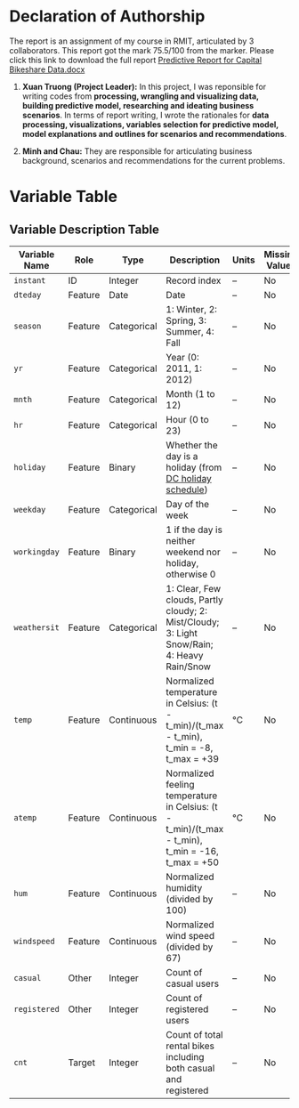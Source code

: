 # Declaration of Authorship
The report is an assignment of my course in RMIT, articulated by 3 collaborators. This report got the mark 75.5/100 from the marker. Please click this link to download the full report [Predictive Report for Capital Bikeshare Data.docx](url)

1. **Xuan Truong (Project Leader):** In this project, I was reponsible for writing codes from **processing, wrangling and visualizing data, building predictive model, researching and ideating business scenarios**. In terms of report writing, I wrote the rationales for **data processing, visualizations, variables selection for predictive model, model explanations and outlines for scenarios and recommendations**.

2. **Minh and Chau:** They are responsible for articulating business background, scenarios and recommendations for the current problems.

#
# Variable Table
## Variable Description Table

| Variable Name | Role | Type | Description | Units | Missing Values |
|----------|----------|----------|------------------------|----------|----------|
| `instant` | ID | Integer | Record index | – | No |
| `dteday` | Feature | Date | Date | – | No |
| `season` | Feature | Categorical | 1: Winter, 2: Spring, 3: Summer, 4: Fall | – | No |
| `yr` | Feature | Categorical | Year (0: 2011, 1: 2012) | – | No |
| `mnth` | Feature | Categorical | Month (1 to 12) | – | No |
| `hr` | Feature | Categorical | Hour (0 to 23) | – | No |
| `holiday` | Feature | Binary | Whether the day is a holiday (from [DC holiday schedule](http://dchr.dc.gov/page/holiday-schedule)) | – | No |
| `weekday` | Feature | Categorical | Day of the week | – | No |
| `workingday` | Feature | Binary | 1 if the day is neither weekend nor holiday, otherwise 0 | – | No |
| `weathersit` | Feature | Categorical | 1: Clear, Few clouds, Partly cloudy; 2: Mist/Cloudy; 3: Light Snow/Rain; 4: Heavy Rain/Snow | – | No |
| `temp` | Feature | Continuous | Normalized temperature in Celsius: (t - t_min)/(t_max - t_min), t_min = -8, t_max = +39 | °C | No |
| `atemp` | Feature | Continuous | Normalized feeling temperature in Celsius: (t - t_min)/(t_max - t_min), t_min = -16, t_max = +50 | °C | No |
| `hum` | Feature | Continuous | Normalized humidity (divided by 100) | – | No |
| `windspeed` | Feature | Continuous | Normalized wind speed (divided by 67) | – | No |
| `casual` | Other | Integer | Count of casual users | – | No |
| `registered` | Other | Integer | Count of registered users | – | No |
| `cnt` | Target | Integer | Count of total rental bikes including both casual and registered | – | No |


